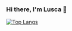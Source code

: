 ### Hi there, I'm Lusca 👋

[![Top Langs](https://github-readme-stats.vercel.app/api/top-langs/?username=luscafp&layout=compact&theme=dark&langs_count=8&hide=Makefile,Shell)](https://github.com/anuraghazra/github-readme-stats)



<!--
**Luscafp/Luscafp** is a ✨ _special_ ✨ repository because its `README.md` (this file) appears on your GitHub profile.

Here are some ideas to get you started:

- 🔭 I’m currently working on ...
- 🌱 I’m currently learning ...
- 👯 I’m looking to collaborate on ...
- 🤔 I’m looking for help with ...
- 💬 Ask me about ...
- 📫 How to reach me: ...
- 😄 Pronouns: ...
- ⚡ Fun fact: ...
-->
